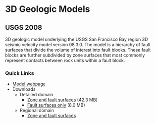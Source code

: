 # 3D Geologic Models

## USGS 2008

3D geologic model underlying the USGS San Francisco Bay region 3D
seismic velocity model version 08.3.0. The model is a hierarchy of
fault surfaces that divide the volume of interest into fault
blocks. These fault blocks are further subdivided by zone surfaces
that most commonly represent contacts between rock units within a
fault block.

### Quick Links

* [Model webpage](https://www.usgs.gov/natural-hazards/earthquake-hazards/science/3-d-geologic-and-seismic-velocity-models-san-francisco?qt-science_center_objects=0#qt-science_center_objects)
* Downloads
  - Detailed domain
    + [Zone and fault surfaces](https://escweb.wr.usgs.gov/content/data/3dgeologic/docs/USGSBayAreaBM-05.1.0_allsurfs.tgz) (42.3 MB)
    + [Fault surfaces only](https://escweb.wr.usgs.gov/content/data/3dgeologic/docs/USGSBayAreaBM-05.1.0_faultsurfs.tgz) (8.0 MB)
  - Regional domain
    + [Zone and fault surfaces](https://escweb.wr.usgs.gov/content/data/3dgeologic/docs/USGSBayAreaBMExt-05.1.0_allsurfs.tgz)
